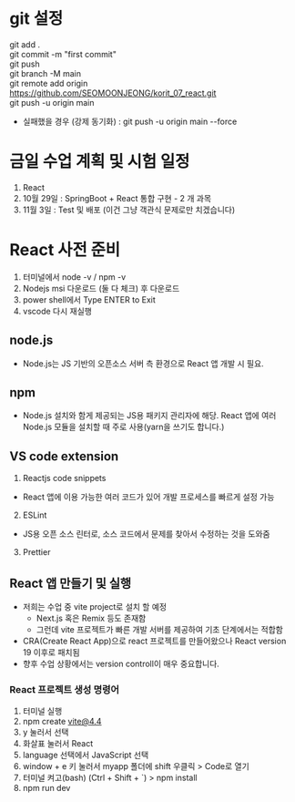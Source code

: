 # git 설정
git add . \
git commit -m "first commit" \
git push \
git branch -M main \
git remote add origin https://github.com/SEOMOONJEONG/korit_07_react.git \
git push -u origin main

- 실패했을 경우 (강제 동기화) : 
git push -u origin main --force

# 금일 수업 계획 및 시험 일정
1. React
2. 10월 29일 : SpringBoot + React 통합 구현 - 2 개 과목
3. 11월 3일 : Test 및 배포 (이건 그냥 객관식 문제로만 치겠습니다)

# React 사전 준비
1. 터미널에서 node -v / npm -v
2. Nodejs msi 다운로드 (둘 다 체크) 후 다운로드 
3. power shell에서 Type ENTER to Exit 
4. vscode 다시 재실행

## node.js
- Node.js는 JS 기반의 오픈소스 서버 측 환경으로 React 앱 개발 시 필요.

## npm
- Node.js 설치와 함게 제공되는 JS용 패키지 관리자에 해당. React 앱에 여러 Node.js 모듈을 설치할 때 주로 사용(yarn을 쓰기도 합니다.)

## VS code extension
1. Reactjs code snippets
  - React 앱에 이용 가능한 여러 코드가 있어 개발 프로세스를 빠르게 설정 가능
2. ESLint
  - JS용 오픈 소스 린터로, 소스 코드에서 문제를 찾아서 수정하는 것을 도와줌
3. Prettier

## React 앱 만들기 및 실행
- 저희는 수업 중 vite project로 설치 할 예정
  - Next.js 혹은 Remix 등도 존재함
  - 그런데 vite 프로젝트가 빠른 개발 서버를 제공하여 기초 단계에서는 적합함
- CRA(Create React App)으로 react 프로젝트를 만들어왔으나 React version 19 이후로 패치됨
- 향후 수업 상황에서는 version controll이 매우 중요합니다.

### React 프로젝트 생성 명령어
1. 터미널 실행
2. npm create vite@4.4
3. y 눌러서 선택
4. 화살표 눌러서 React
5. language 선택에서 JavaScript 선택
6. window + e 키 눌러서 myapp 폴더에 shift 우클릭 > Code로 열기
7. 터미널 켜고(bash) (Ctrl + Shift + `) > npm install
8. npm run dev